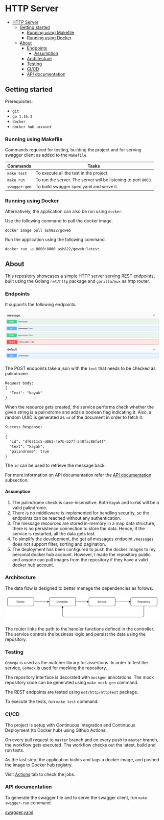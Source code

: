 # HTTP Server

- [HTTP Server](#http-server)
    * [Getting started](#getting-started)
        + [Running using Makefile](#running-using-makefile)
        + [Running using Docker](#running-using-docker)
    * [About](#about)
        + [Endpoints](#endpoints)
            - [Assumption](#assumption)
        + [Architecture](#architecture)
        + [Testing](#testing)
        + [CI/CD](#ci-cd)
        + [API documentation](#api-documentation)
    
## Getting started

Prerequisites: 
- `git` 
- `go 1.16.3` 
- `docker` 
- `docker hub account`

### Running using Makefile
Commands required for testing, building the project and for serving swagger client as added to the `Makefile`.

Commands | Tasks| 
--- | --- | 
`make test` | To execute all the test in the project. | 
`make run` | To run the server. The server will be listening to port `8000`. | 
`swagger-gen` | To build swagger spec yaml and serve it. | 

### Running using Docker
Alternatively, the application can also be run using `docker`.

Use the following command to pull the docker image.

```aidl
docker image pull ash822/goweb
```

Run the application using the following command.

```aidl
docker run -p 8000:8000 ash822/goweb:latest
```

## About
This repository showcases a simple HTTP server serving REST endpoints, built using the Golang `net/http` package and `gorilla/mux` as http router.

### Endpoints
It supports the following endpoints.

![endpoints](.README_images/endpoints.png)

The POST endpoints take a json with the `text` that needs to be checked as palindrome.

```aidl 
Request body:
{
  "Text": "kayak"
}
```

When the resource gets created, the service performs check whether the given string is a palindrome and adds a boolean flag indicating it. Also, a random UUID is generated as `id` of the document in order to fetch it.

```aidl
Success Response: 

{
  "id": "df6711c5-d061-4e7b-b27f-548fac86fa4f",
  "text": "kayak",
  "palindrome": true
}
```

The `id` can be used to retrieve the message back. 

For more information on API documentation refer the [API documentation](#api-documentation) subsection.

#### Assumption

1. The palindrome check is case-insensitive. Both `Kayak` and `kaYAK` will be a valid palindrome.
2. There is no middleware is implemented for handling security, so the endpoints can be reached without any authentication.
3. The message resources are stored in-memory in a map data structure, there is no persistence connection to store the data. Hence, if the service is restarted, all the data gets lost.
4. To simplify the development, the get all messages endpoint `/messages` does not support filter, sorting and pagination.
5. The deployment has been configured to push the docker images to my personal docker hub account. However, I made the repository public and anyone can pull images from the repository if they have a valid docker hub account.

### Architecture

The data flow is designed to better manage the dependencies as follows.

![arch](.README_images/arch.png)

The router links the path to the handler functions defined in the controller. The service controls the business logic and persist the data using the repository.

### Testing

`Gomega` is used as the matcher library for assertions. In order to test the service, `GoMock` is used for mocking the repository.

The repository interface is decorated with `mockgen` annotations. The mock repository code can be generated using `make mock-gen` command.

The REST endpoints are tested using `net/http/httptest` package.

To execute the tests, run `make test` command.

### CI/CD

The project is setup with Continuous Integration and Continuous Deployment (to Docker hub) using Github Actions.

On every pull request to `master` branch and on every push to `master` branch, the workflow gets executed. The workflow checks out the latest, build and run tests. 

As the last step, the application builds and tags a docker image, and pushed the image to Docker hub registry.

Visit [Actions](https://github.com/Ash822/goweb/actions/workflows/build-deploy-goweb.yaml) tab to check the jobs.

### API documentation

To generate the swagger file and to serve the swagger client, run `make swagger-run` command.

[swagger.yaml](swagger.yaml)
